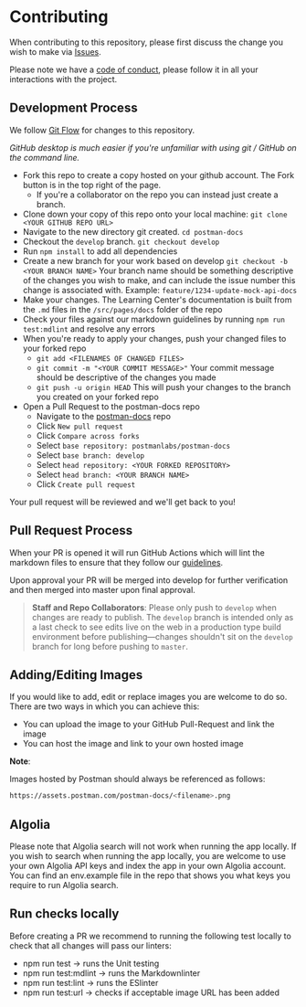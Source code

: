 # Contributing

When contributing to this repository, please first discuss the change you wish to make via [Issues](https://github.com/postmanlabs/postman-docs/issues).

Please note we have a [code of conduct](https://www.postman.com/code-of-conduct), please follow it in all your interactions with the project.

## Development Process

We follow [Git Flow](https://guides.github.com/introduction/flow/) for changes to this repository.

_GitHub desktop is much easier if you're unfamiliar with using git / GitHub on the command line._

* Fork this repo to create a copy hosted on your github account. The Fork button is in the top right of the page.
    * If you're a collaborator on the repo you can instead just create a branch.
* Clone down your copy of this repo onto your local machine: `git clone <YOUR GITHUB REPO URL>`
* Navigate to the new directory git created. `cd postman-docs`
* Checkout the `develop` branch. `git checkout develop`
* Run `npm install` to add all dependencies
* Create a new branch for your work based on develop `git checkout -b <YOUR BRANCH NAME>` Your branch name should be something descriptive of the changes you wish to make, and can include the issue number this change is associated with. Example: `feature/1234-update-mock-api-docs`
* Make your changes. The Learning Center's documentation is built from the `.md` files in the `/src/pages/docs` folder of the repo
* Check your files against our markdown guidelines by running `npm run test:mdlint` and resolve any errors
* When you're ready to apply your changes, push your changed files to your forked repo
    * `git add <FILENAMES OF CHANGED FILES>`
    * `git commit -m "<YOUR COMMIT MESSAGE>"` Your commit message should be descriptive of the changes you made
    * `git push -u origin HEAD` This will push your changes to the branch you created on your forked repo
* Open a Pull Request to the postman-docs repo
    * Navigate to the [postman-docs](https://github.com/postmanlabs/postman-docs) repo
    * Click `New pull request`
    * Click `Compare across forks`
    * Select `base repository: postmanlabs/postman-docs`
    * Select `base branch: develop`
    * Select `head repository: <YOUR FORKED REPOSITORY>`
    * Select `head branch: <YOUR BRANCH NAME>`
    * Click `Create pull request`

Your pull request will be reviewed and we'll get back to you!

## Pull Request Process

When your PR is opened it will run GitHub Actions which will lint the markdown files to ensure that they follow our [guidelines](https://github.com/DavidAnson/vscode-markdownlint).

Upon approval your PR will be merged into develop for further verification and then merged into master upon final approval.

[homepage]: https://learning.postman.com

> __Staff and Repo Collaborators__: Please only push to `develop` when changes are ready to publish. The `develop` branch is intended only as a last check to see edits live on the web in a production type build environment before publishing—changes shouldn't sit on the `develop` branch for long before pushing to `master`.

## Adding/Editing Images

If you would like to add, edit or replace images you are welcome to do so. There are two ways in which you can achieve this:

* You can upload the image to your GitHub Pull-Request and link the image
* You can host the image and link to your own hosted image

**Note**:

Images hosted by Postman should always be referenced as follows:

``` bash
https://assets.postman.com/postman-docs/<filename>.png
```

## Algolia

Please note that Algolia search will not work when running the app locally. If you wish to search when running the app locally, you are welcome to use your own Algolia API keys and index the app in your own Algolia account. You can find an env.example file in the repo that shows you what keys you require to run Algolia search.

## Run checks locally

Before creating a PR we recommend to running the following test locally to check that all changes will pass our linters:

* npm run test  -> runs the Unit testing
* npm run test:mdlint -> runs the Markdownlinter
* npm run test:lint -> runs the ESlinter
* npm run test:url -> checks if acceptable image URL has been added

